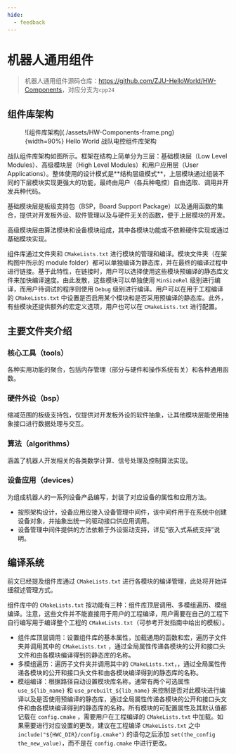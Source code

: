 ```yaml
---
hide:
  - feedback
---
```


# 机器人通用组件

> 机器人通用组件源码仓库：<https://github.com/ZJU-HelloWorld/HW-Components>，对应分支为`cpp24`

## 组件库架构

<figure markdown>
![组件库架构](./assets/HW-Components-frame.png){width=90%}
<caption>Hello World 战队电控组件库架构</caption>
</figure>
战队组件库架构如图所示。框架在结构上简单分为三层：基础模块层（Low Level Modules）、高级模块层（High Level Modules）和用户应用层（User Applications）。整体使用的设计模式是**结构层级模式**，上层模块通过组装不同的下层模块实现更强大的功能，最终由用户（各兵种电控）自由选取、调用并开发兵种代码。

基础模块层是板级支持包（BSP，Board Support Package）以及通用函数的集合，提供对开发板外设、软件管理以及与硬件无关的函数，便于上层模块的开发。

高级模块层由算法模块和设备模块组成，其中各模块功能或不依赖硬件实现或通过基础模块实现。

组件库通过文件夹和 `CMakeLists.txt` 进行模块的管理和编译。模块文件夹（在架构图中所示的 module folder）都可以单独编译为静态库，并在最终的编译过程中进行链接。基于此特性，在链接时，用户可以选择使用这些模块预编译的静态库文件来加快编译速度。由此发散，这些模块可以单独使用 `MinSizeRel` 级别进行编译，而用户待调试的程序则使用 `Debug` 级别进行编译。用户可以在用于工程编译的 `CMakeLists.txt` 中设置是否启用某个模块和是否采用预编译的静态库。此外，有些模块还提供额外的宏定义选项，用户也可以在 `CMakeLists.txt` 进行配置。

## 主要文件夹介绍

### 核心工具（tools）

各种实用功能的聚合，包括内存管理（部分与硬件和操作系统有关）和各种通用函数。

### 硬件外设（bsp）

缩减范围的板级支持包，仅提供对开发板外设的软件抽象，让其他模块层能使用抽象接口进行数据处理与交互。

### 算法（algorithms）

涵盖了机器人开发相关的各类数学计算、信号处理及控制算法实现。

### 设备应用（devices）

为组成机器人的一系列设备产品编写，封装了对应设备的属性和应用方法。

* 按照架构设计，设备应用应接入设备管理中间件，该中间件用于在系统中创建设备对象，并抽象出统一的驱动接口供应用调用。
* 设备管理中间件提供的方法依赖于外设驱动支持，详见“嵌入式系统支持”说明。

## 编译系统

前文已经提及组件库通过 `CMakeLists.txt` 进行各模块的编译管理，此处将开始详细叙述管理方式。

组件库中的 `CMakeLists.txt` 按功能有三种：组件库顶层调用、多模组遍历、模组编译。注意，这些文件并不能直接用于用户的工程编译，用户需要在自己的工程下自行编写用于编译整个工程的 `CMakeLists.txt`（可参考开发指南中给出的模板）。

* 组件库顶层调用：设置组件库的基本属性，加载通用的函数和宏，遍历子文件夹并调用其中的 `CMakeLists.txt` ，通过全局属性传递各模块的公开和接口头文件和由各模块编译得到的静态库的名称。
* 多模组遍历：遍历子文件夹并调用其中的 `CMakeLists.txt`，，通过全局属性传递各模块的公开和接口头文件和由各模块编译得到的静态库的名称。
* 模组编译：根据路径自动设置模块库名称，通常有两个可选属性 `use_${lib_name}`  和 `use_prebuilt_${lib_name}` 来控制是否对此模块进行编译以及是否使用预编译的静态库，通过全局属性传递各模块的公开和接口头文件和由各模块编译得到的静态库的名称。所有模块的可配置属性及其默认值都记载在 `config.cmake` ，需要用户在工程编译的 `CMakeLists.txt` 中加载。如果需要进行对应设置的更改，建议在工程编译 `CMakeLists.txt` 之中 `include("${HWC_DIR}/config.cmake")` 的语句之后添加 `set(the_config  the_new_value)`，而不是在 `config.cmake` 中进行更改。